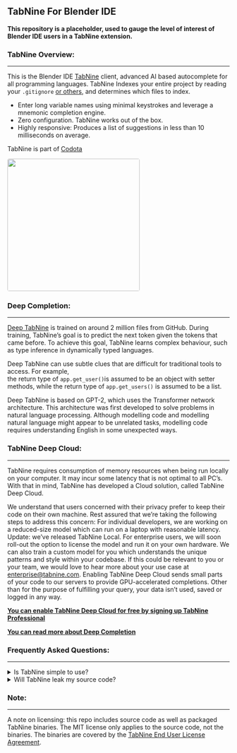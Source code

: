 ## **TabNine For Blender IDE**

**This repository is a placeholder, used to gauge the level of interest of Blender IDE users in a TabNine extension.**

### **TabNine Overview:**

---

This is the Blender IDE [TabNine](https://codota.com) client, advanced AI based autocomplete for all programming languages. TabNine Indexes your entire project by reading your `.gitignore` [or others](https://www.tabnine.com/faq#nongit), and determines which files to index.

- Enter long variable names using minimal keystrokes and leverage a mnemonic completion engine.
- Zero configuration. TabNine works out of the box.
- Highly responsive: Produces a list of suggestions in less than 10 milliseconds on average.

TabNine is part of [Codota](https://www.codota.com/)

<img src="https://github.com/codota/tabnine-vscode/raw/master/assets/tabnine.gif" height="300" style="border-radius: 4px" />


### **Deep Completion:**

---

[Deep TabNine](https://www.tabnine.com/blog/local/) is trained on around 2 million files from GitHub. During training,
TabNine’s goal is to predict the next token given the tokens that came before.
To achieve this goal, TabNine learns complex behaviour, such as type inference
in dynamically typed languages.

Deep TabNine can use subtle clues that are difficult for traditional tools to access. For example,  
the return type of `app.get_user()`is assumed to be an object
with setter methods, while the return type of `app.get_users()` is assumed to be a list.

Deep TabNine is based on GPT-2, which uses the Transformer network architecture. This architecture was first developed to solve problems in natural language processing. Although modelling code and modelling natural language might appear to be unrelated tasks, modelling code requires understanding English in some unexpected ways.

### **TabNine Deep Cloud:**

---

TabNine requires consumption of memory resources when being run locally on your computer. It may incur some latency that is not optimal to all PC’s. With that in mind, TabNine has developed a Cloud solution, called TabNine Deep Cloud.

We understand that users concerned with their privacy prefer to keep their code on their own machine. Rest assured that we’re taking the following steps to address this concern:
For individual developers, we are working on a reduced-size model which can run on a laptop with reasonable latency. Update: we’ve released TabNine Local.
For enterprise users, we will soon roll-out the option to license the model and run it on your own hardware. We can also train a custom model for you which understands the unique patterns and style within your codebase. If this could be relevant to you or your team, we would love to hear more about your use case at enterprise@tabnine.com.
Enabling TabNine Deep Cloud sends small parts of your code to our servers to provide GPU-accelerated completions.
Other than for the purpose of fulfilling your query, your data isn’t used, saved or logged in any way.

**[You can enable TabNine Deep Cloud for free by signing up TabNine Professional](https://www.tabnine.com/trial/)**

**[You can read more about Deep Completion](https://www.tabnine.com/blog/deep)**

### **Frequently Asked Questions:**

---

<details><summary>Is TabNine simple to use?</summary>
<p>TabNine works for all programming languages.
TabNine does not require any configuration in order to work.
TabNine does not require any external software (though it can integrate with it).
Since TabNine does not parse your code, it will never stop working because of a mismatched bracket.
</p>
</details>

<details><summary>Will TabNine leak my source code?</summary>
<p>By default, TabNine makes web requests only for the purposes of downloading updates and validating registration keys. In this case your code is not sent anywhere, even to TabNine servers.
You may opt in to TabNine Deep Cloud, which allows you to use TabNine’s servers for GPU-accelerated completions powered by a deep learning model. If sending code to a cloud service is not possible, we also offer a self-hosted option. 
Contact us at enterprise@tabnine.com.
</p>
</details>

### **Note:**

---

A note on licensing: this repo includes source code as well as packaged TabNine binaries. The MIT license only applies to the source code, not the binaries. The binaries are covered by the [TabNine End User License Agreement](https://tabnine.com/eula).
<img height="1" width="1" style="display:none;background: url('https://www.facebook.com/tr?id=3527790107252751&ev=PageView&noscript=1')"
src="https://www.facebook.com/tr?id=3527790107252751&ev=PageView&noscript=1"
/>
